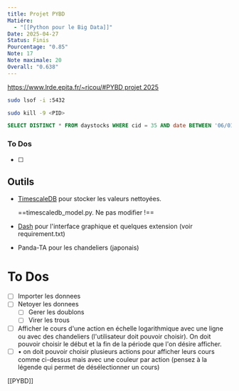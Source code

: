 ```yaml
---
title: Projet PYBD
Matiére:
  - "[[Python pour le Big Data]]"
Date: 2025-04-27
Status: Finis
Pourcentage: "0.85"
Note: 17
Note maximale: 20
Overall: "0.638"
---
```

[https://www.lrde.epita.fr/~ricou/#PYBD projet 2025](https://www.lrde.epita.fr/~ricou/#PYBD%20projet%202025)
  
```Bash
sudo lsof -i :5432
```
```Bash
sudo kill -9 <PID>
```
```SQL
SELECT DISTINCT * FROM daystocks WHERE cid = 35 AND date BETWEEN '06/01/2020' AND '06/30/2020'
```
  
### To Dos
- [ ]
  
## Outils
- [TimescaleDB](https://docs.timescale.com/) pour stocker les valeurs nettoyées.
    
    ==timescaledb_model.py. Ne pas modifier !==
    
- [Dash](https://dash.plotly.com/) pour l'interface graphique et quelques extension (voir requirement.txt)
- Panda-TA pour les chandeliers (japonais)
# To Dos
- [ ] Importer les donnees
- [ ] Netoyer les donnees
    - [ ] Gerer les doublons
    - [ ] Virer les trous
- [ ] Afficher le cours d'une action en échelle logarithmique avec une ligne ou avec des chandeliers (l'utilisateur doit pouvoir choisir). On doit pouvoir choisir le début et la fin de la période que l'on désire afficher.
- [ ]  
    • on doit pouvoir choisir plusieurs actions pour afficher leurs cours comme ci-dessus mais avec une couleur par action (pensez à la légende qui permet de désélectionner un cours)
  
[[PYBD]]

